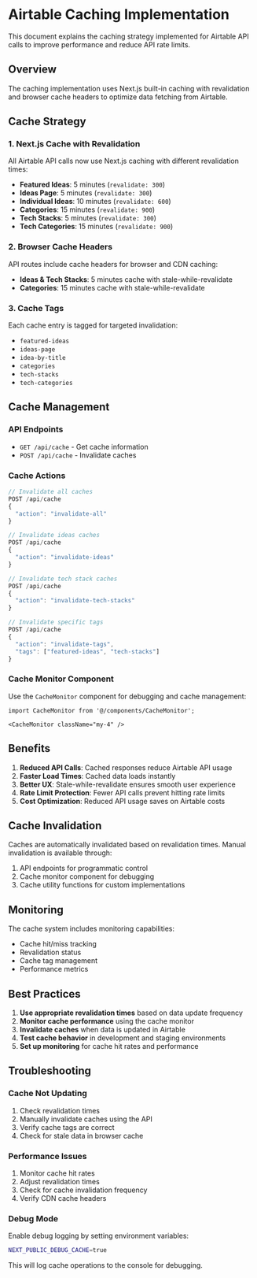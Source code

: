 # Airtable Caching Implementation

This document explains the caching strategy implemented for Airtable API calls to improve performance and reduce API rate limits.

## Overview

The caching implementation uses Next.js built-in caching with revalidation and browser cache headers to optimize data fetching from Airtable.

## Cache Strategy

### 1. Next.js Cache with Revalidation

All Airtable API calls now use Next.js caching with different revalidation times:

- **Featured Ideas**: 5 minutes (`revalidate: 300`)
- **Ideas Page**: 5 minutes (`revalidate: 300`)
- **Individual Ideas**: 10 minutes (`revalidate: 600`)
- **Categories**: 15 minutes (`revalidate: 900`)
- **Tech Stacks**: 5 minutes (`revalidate: 300`)
- **Tech Categories**: 15 minutes (`revalidate: 900`)

### 2. Browser Cache Headers

API routes include cache headers for browser and CDN caching:

- **Ideas & Tech Stacks**: 5 minutes cache with stale-while-revalidate
- **Categories**: 15 minutes cache with stale-while-revalidate

### 3. Cache Tags

Each cache entry is tagged for targeted invalidation:

- `featured-ideas`
- `ideas-page`
- `idea-by-title`
- `categories`
- `tech-stacks`
- `tech-categories`

## Cache Management

### API Endpoints

- `GET /api/cache` - Get cache information
- `POST /api/cache` - Invalidate caches

### Cache Actions

```javascript
// Invalidate all caches
POST /api/cache
{
  "action": "invalidate-all"
}

// Invalidate ideas caches
POST /api/cache
{
  "action": "invalidate-ideas"
}

// Invalidate tech stack caches
POST /api/cache
{
  "action": "invalidate-tech-stacks"
}

// Invalidate specific tags
POST /api/cache
{
  "action": "invalidate-tags",
  "tags": ["featured-ideas", "tech-stacks"]
}
```

### Cache Monitor Component

Use the `CacheMonitor` component for debugging and cache management:

```tsx
import CacheMonitor from '@/components/CacheMonitor';

<CacheMonitor className="my-4" />
```

## Benefits

1. **Reduced API Calls**: Cached responses reduce Airtable API usage
2. **Faster Load Times**: Cached data loads instantly
3. **Better UX**: Stale-while-revalidate ensures smooth user experience
4. **Rate Limit Protection**: Fewer API calls prevent hitting rate limits
5. **Cost Optimization**: Reduced API usage saves on Airtable costs

## Cache Invalidation

Caches are automatically invalidated based on revalidation times. Manual invalidation is available through:

1. API endpoints for programmatic control
2. Cache monitor component for debugging
3. Cache utility functions for custom implementations

## Monitoring

The cache system includes monitoring capabilities:

- Cache hit/miss tracking
- Revalidation status
- Cache tag management
- Performance metrics

## Best Practices

1. **Use appropriate revalidation times** based on data update frequency
2. **Monitor cache performance** using the cache monitor
3. **Invalidate caches** when data is updated in Airtable
4. **Test cache behavior** in development and staging environments
5. **Set up monitoring** for cache hit rates and performance

## Troubleshooting

### Cache Not Updating

1. Check revalidation times
2. Manually invalidate caches using the API
3. Verify cache tags are correct
4. Check for stale data in browser cache

### Performance Issues

1. Monitor cache hit rates
2. Adjust revalidation times
3. Check for cache invalidation frequency
4. Verify CDN cache headers

### Debug Mode

Enable debug logging by setting environment variables:

```bash
NEXT_PUBLIC_DEBUG_CACHE=true
```

This will log cache operations to the console for debugging.







